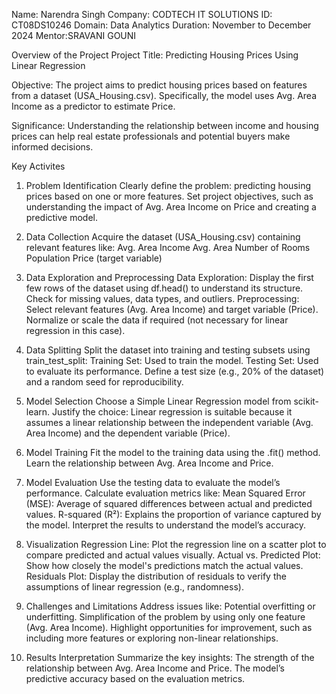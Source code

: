 Name: Narendra Singh
Company: CODTECH IT SOLUTIONS
ID: CT08DS10246
Domain: Data Analytics
Duration: November to December 2024
Mentor:SRAVANI GOUNI

Overview of the Project
Project Title: Predicting Housing Prices Using Linear Regression

Objective: The project aims to predict housing prices based on features from a dataset (USA_Housing.csv). Specifically, the model uses Avg. Area Income as a predictor to estimate Price.

Significance: Understanding the relationship between income and housing prices can help real estate professionals and potential buyers make informed decisions.

Key Activites
1. Problem Identification
Clearly define the problem: predicting housing prices based on one or more features.
Set project objectives, such as understanding the impact of Avg. Area Income on Price and creating a predictive model.

2. Data Collection
Acquire the dataset (USA_Housing.csv) containing relevant features like:
Avg. Area Income
Avg. Area Number of Rooms
Population
Price (target variable)

3. Data Exploration and Preprocessing
Data Exploration:
Display the first few rows of the dataset using df.head() to understand its structure.
Check for missing values, data types, and outliers.
Preprocessing:
Select relevant features (Avg. Area Income) and target variable (Price).
Normalize or scale the data if required (not necessary for linear regression in this case).

4. Data Splitting
Split the dataset into training and testing subsets using train_test_split:
Training Set: Used to train the model.
Testing Set: Used to evaluate its performance.
Define a test size (e.g., 20% of the dataset) and a random seed for reproducibility.

5. Model Selection
Choose a Simple Linear Regression model from scikit-learn.
Justify the choice: Linear regression is suitable because it assumes a linear relationship between the independent variable (Avg. Area Income) and the dependent variable (Price).

6. Model Training
Fit the model to the training data using the .fit() method.
Learn the relationship between Avg. Area Income and Price.

7. Model Evaluation
Use the testing data to evaluate the model’s performance.
Calculate evaluation metrics like:
Mean Squared Error (MSE): Average of squared differences between actual and predicted values.
R-squared (R²): Explains the proportion of variance captured by the model.
Interpret the results to understand the model’s accuracy.

8. Visualization
Regression Line:
Plot the regression line on a scatter plot to compare predicted and actual values visually.
Actual vs. Predicted Plot:
Show how closely the model's predictions match the actual values.
Residuals Plot:
Display the distribution of residuals to verify the assumptions of linear regression (e.g., randomness).

9. Challenges and Limitations
Address issues like:
Potential overfitting or underfitting.
Simplification of the problem by using only one feature (Avg. Area Income).
Highlight opportunities for improvement, such as including more features or exploring non-linear relationships.

10. Results Interpretation
Summarize the key insights:
The strength of the relationship between Avg. Area Income and Price.
The model’s predictive accuracy based on the evaluation metrics.
